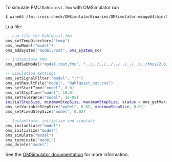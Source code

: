 To simulate FMU `Dahlquist.fmu` with OMSimulator run
```bash
$ wine64 /fmi-cross-check/OMSimulatorBinaries/OMSimulator-mingw64/bin/OMSimulator.exe --stripRoot=true --skipCSVHeader=true --addParametersToCSV=true --intervals=500 --suppressPath=true --timeout=60 Dahlquist.lua
```

Lua file:
```lua
-- Lua file for Dahlquist.fmu
oms_setTempDirectory("temp")
oms_newModel("model")
oms_addSystem("model.root", oms_system_sc)

-- instantiate FMU
oms_addSubModel("model.root.fmu", "../../../../../../../../../fmus/2.0/me/win64/Test-FMUs/0.0.1/Dahlquist/Dahlquist.fmu")

-- Simulation settings
oms_setSignalFilter("model", ".*")
oms_setResultFile("model", "Dahlquist_out.csv")
oms_setStartTime("model", 0.0)
oms_setStopTime("model", 10.0)
oms_setTolerance("model", 1e-05)
initialStepSize, minimumStepSize, maximumStepSize, status = oms_getVariableStepSize("model")
oms_setVariableStepSize("model", 0.02, minimumStepSize, 0.02)
oms_setFixedStepSize("model", 0.02)

-- Instantiate, initialize and simulate
oms_instantiate("model")
oms_initialize("model")
oms_simulate("model")
oms_terminate("model")
oms_delete("model")
```

See the [OMSimulator documentation](https://openmodelica.org/doc/OMSimulator/master/html/index.html) for more information.